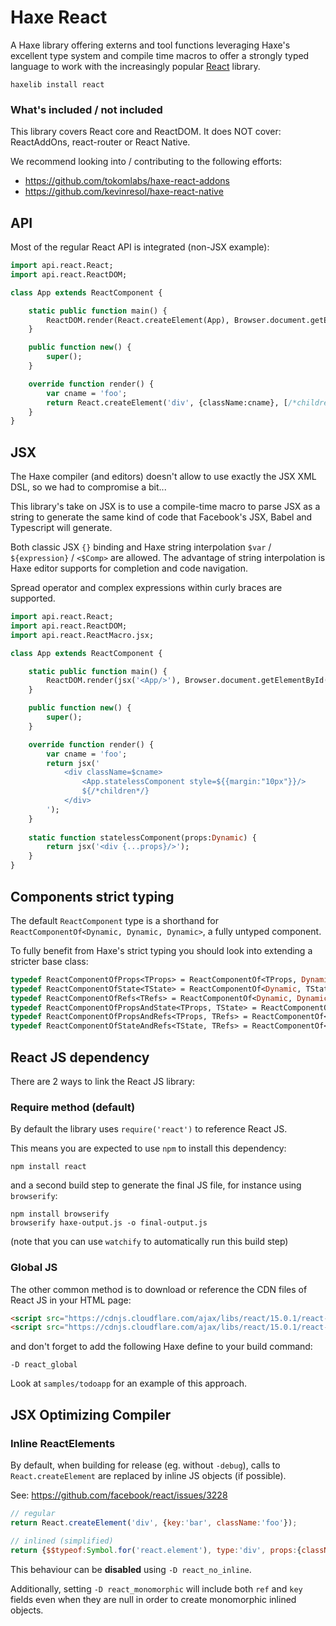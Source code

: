 # Haxe React

A Haxe library offering externs and tool functions leveraging Haxe's excellent type system and 
compile time macros to offer a strongly typed language to work with the increasingly popular 
[React](https://facebook.github.io/react/) library.

	haxelib install react

### What's included / not included 

This library covers React core and ReactDOM.
It does NOT cover: ReactAddOns, react-router or React Native.

We recommend looking into / contributing to the following efforts:

- https://github.com/tokomlabs/haxe-react-addons
- https://github.com/kevinresol/haxe-react-native

## API

Most of the regular React API is integrated (non-JSX example):

```haxe
import api.react.React;
import api.react.ReactDOM;

class App extends ReactComponent {

	static public function main() {
		ReactDOM.render(React.createElement(App), Browser.document.getElementById('app'));
	}

	public function new() {
		super();
	}

	override function render() {
		var cname = 'foo';
		return React.createElement('div', {className:cname}, [/*children*/]);
	}
}
```

## JSX

The Haxe compiler (and editors) doesn't allow to use exactly the JSX XML DSL, 
so we had to compromise a bit...

This library's take on JSX is to use a compile-time macro to parse JSX as a string to generate
the same kind of code that Facebook's JSX, Babel and Typescript will generate.

Both classic JSX `{}` binding and Haxe string interpolation `$var` / `${expression}` / `<$Comp>` 
are allowed. The advantage of string interpolation is Haxe editor supports for completion and
code navigation.

Spread operator and complex expressions within curly braces are supported.

```haxe
import api.react.React;
import api.react.ReactDOM;
import api.react.ReactMacro.jsx;

class App extends ReactComponent {

	static public function main() {
		ReactDOM.render(jsx('<App/>'), Browser.document.getElementById('app'));
	}

	public function new() {
		super();
	}

	override function render() {
		var cname = 'foo';
		return jsx('
			<div className=$cname>
				<App.statelessComponent style=${{margin:"10px"}}/>
				${/*children*/}
			</div>
		');
	}
	
	static function statelessComponent(props:Dynamic) {
		return jsx('<div {...props}/>');
	}
}
```

## Components strict typing

The default `ReactComponent` type is a shorthand for `ReactComponentOf<Dynamic, Dynamic, Dynamic>`,
a fully untyped component.

To fully benefit from Haxe's strict typing you should look into extending a stricter base class:

```haxe
typedef ReactComponentOfProps<TProps> = ReactComponentOf<TProps, Dynamic, Dynamic>;
typedef ReactComponentOfState<TState> = ReactComponentOf<Dynamic, TState, Dynamic>;
typedef ReactComponentOfRefs<TRefs> = ReactComponentOf<Dynamic, Dynamic, TRefs>;
typedef ReactComponentOfPropsAndState<TProps, TState> = ReactComponentOf<TProps, TState, Dynamic>;
typedef ReactComponentOfPropsAndRefs<TProps, TRefs> = ReactComponentOf<TProps, Dynamic, TRefs>;
typedef ReactComponentOfStateAndRefs<TState, TRefs> = ReactComponentOf<Dynamic, TState, TRefs>;
```

## React JS dependency

There are 2 ways to link the React JS library:

### Require method (default)

By default the library uses `require('react')` to reference React JS. 

This means you are expected to use `npm` to install this dependency:

	npm install react

and a second build step to generate the final JS file, for instance using `browserify`:

	npm install browserify
	browserify haxe-output.js -o final-output.js

(note that you can use `watchify` to automatically run this build step) 

### Global JS

The other common method is to download or reference the CDN files of React JS in your HTML page:

```html
<script src="https://cdnjs.cloudflare.com/ajax/libs/react/15.0.1/react-with-addons.min.js"></script>
<script src="https://cdnjs.cloudflare.com/ajax/libs/react/15.0.1/react-dom.min.js"></script>
```

and don't forget to add the following Haxe define to your build command:

	-D react_global

Look at `samples/todoapp` for an example of this approach.

## JSX Optimizing Compiler

### Inline ReactElements 

By default, when building for release (eg. without `-debug`), calls to `React.createElement` are replaced by inline JS objects (if possible). 

See: https://github.com/facebook/react/issues/3228

```javascript
// regular
return React.createElement('div', {key:'bar', className:'foo'});

// inlined (simplified)
return {$$typeof:Symbol.for('react.element'), type:'div', props:{className:'foo'}, key:'bar'}
```

This behaviour can be **disabled** using `-D react_no_inline`.

Additionally, setting `-D react_monomorphic` will include both `ref` and `key` fields even when they are null in order to create monomorphic inlined objects. 
